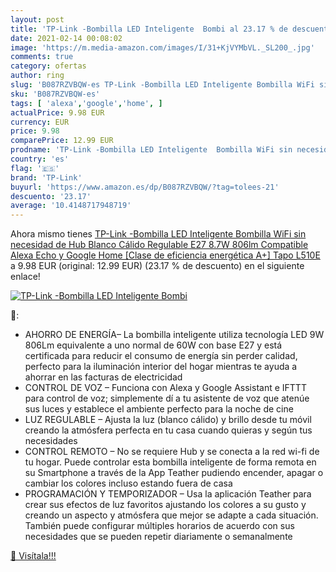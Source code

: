 ```yaml
---
layout: post
title: 'TP-Link -Bombilla LED Inteligente  Bombi al 23.17 % de descuento'
date: 2021-02-14 00:08:02
image: 'https://m.media-amazon.com/images/I/31+KjVYMbVL._SL200_.jpg'
comments: true
category: ofertas
author: ring
slug: 'B087RZVBQW-es TP-Link -Bombilla LED Inteligente Bombilla WiFi sin...'
sku: 'B087RZVBQW-es'
tags: [ 'alexa','google','home', ]
actualPrice: 9.98 EUR
currency: EUR
price: 9.98
comparePrice: 12.99 EUR
prodname: 'TP-Link -Bombilla LED Inteligente  Bombilla WiFi sin necesidad de Hub  Blanco Cálido Regulable E27  8.7W 806lm  Compatible Alexa  Echo y Google Home  [Clase de eficiencia energética A+]  Tapo L510E '
country: 'es'
flag: '🇪🇸'
brand: 'TP-Link'
buyurl: 'https://www.amazon.es/dp/B087RZVBQW/?tag=tolees-21'
descuento: '23.17'
average: '10.4148717948719'
---
```


Ahora mismo tienes [TP-Link -Bombilla LED Inteligente  Bombilla WiFi sin necesidad de Hub  Blanco Cálido Regulable E27  8.7W 806lm  Compatible Alexa  Echo y Google Home  [Clase de eficiencia energética A+]  Tapo L510E ](https://www.amazon.es/dp/B087RZVBQW/?tag=tolees-21) a 9.98 EUR (original: 12.99 EUR) (23.17 %  de descuento) en el siguiente enlace!

[![TP-Link -Bombilla LED Inteligente  Bombi](https://m.media-amazon.com/images/I/31+KjVYMbVL._SL200_.jpg)](https://www.amazon.es/dp/B087RZVBQW/?tag=tolees-21)

🔎:

- AHORRO DE ENERGÍA– La bombilla inteligente utiliza tecnología LED 9W 806Lm equivalente a uno normal de 60W con base E27 y está certificada para reducir el consumo de energía sin perder calidad, perfecto para la iluminación interior del hogar mientras te ayuda a ahorrar en las facturas de electricidad
- CONTROL DE VOZ – Funciona con Alexa y Google Assistant e IFTTT para control de voz; simplemente dí a tu asistente de voz que atenúe sus luces y establece el ambiente perfecto para la noche de cine
- LUZ REGULABLE – Ajusta la luz (blanco cálido) y brillo desde tu móvil creando la atmósfera perfecta en tu casa cuando quieras y según tus necesidades
- CONTROL REMOTO – No se requiere Hub y se conecta a la red wi-fi de tu hogar. Puede controlar esta bombilla inteligente de forma remota en su Smartphone a través de la App Teather pudiendo encender, apagar o cambiar los colores incluso estando fuera de casa
- PROGRAMACIÓN Y TEMPORIZADOR – Usa la aplicación Teather para crear sus efectos de luz favoritos ajustando los colores a su gusto y creando un aspecto y atmósfera que mejor se adapte a cada situación. También puede configurar múltiples horarios de acuerdo con sus necesidades que se pueden repetir diariamente o semanalmente

[🛒 Visítala!!!](https://www.amazon.es/dp/B087RZVBQW/?tag=tolees-21)
